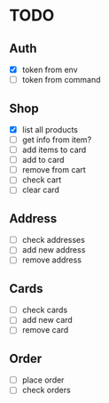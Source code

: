 # TODO

## Auth

- [x] token from env
- [ ] token from command

## Shop

- [x] list all products
- [ ] get info from item?
- [ ] add items to card
- [ ] add to card
- [ ] remove from cart
- [ ] check cart
- [ ] clear card

## Address

- [ ] check addresses
- [ ] add new address
- [ ] remove address

## Cards

- [ ] check cards
- [ ] add new card
- [ ] remove card

## Order

- [ ] place order
- [ ] check orders
